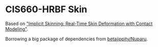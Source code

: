 # CIS660-HRBF Skin

Based on ["Implicit Skinning: Real-Time Skin Deformation with Contact Modeling"](http://rodolphe-vaillant.fr/?e=31).

Borrowing a big package of dependencies from [betajippity/Nuparu](https://github.com/betajippity/Nuparu).